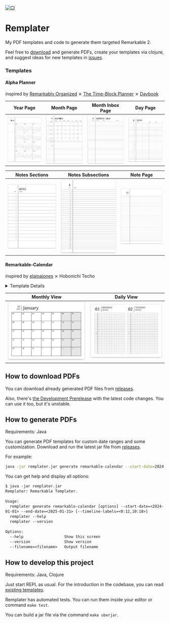 [![CI](https://github.com/Seryiza/remplater/actions/workflows/ci.yml/badge.svg)](https://github.com/Seryiza/remplater/actions/workflows/ci.yml)

# Remplater

My PDF templates and code to generate them targeted Remarkable 2.

Feel free to [download](https://github.com/Seryiza/remplater/releases) and generate PDFs, create your templates via clojure, and suggest ideas for new templates in [issues](https://github.com/Seryiza/remplater/issues).

### Templates
#### Alpha Planner
inspired by [Remarkably Organized](https://remarkably-organized.pages.dev/) ⨯ [The Time-Block Planner](https://www.timeblockplanner.com/) ⨯ [Daybook](https://www.etsy.com/listing/1786005009/remarkable-2-planner-templates-daybook)

| Year Page | Month Page | Month Inbox Page | Day Page |
| --------- | ---------- | ---------------- | -------- |
| ![Year Page](.github/images/alpha_year_page.png) | ![Month Page](.github/images/alpha_month_page.png) | ![Month Inbox Page](.github/images/alpha_month_inbox_page.png) | ![Day Page](.github/images/alpha_day_page.png) |

| Notes Sections | Notes Subsections | Note Page |
| ---------- | ---------------- | -------- |
| ![Notes Sections](.github/images/alpha_notes_sections.png) | ![Notes Subsections](.github/images/alpha_notes_index.png) | ![Note Page](.github/images/alpha_notes_page.png) |

#### Remarkable-Calendar
inspired by [elainajones](https://github.com/elainajones/remarkable-calendar) ⨯ Hobonichi Techo

<details>
  <summary>Template Details</summary>

  I love this cool and minimalistic template. I reimplemented it to ensure that this project has enough features.

  Options:
  - `--start-date`: start date (format `YYYY-MM-DD`)
  - `--end-date`: end date (format `YYYY-MM-DD`)
  - `--timeline-labels`: timeline labels (format `rowindex1:label1,rowindex2:label2`)

  Code Location:
  ```
src/remplater/templates/remarkable_calendar.clj
```
  
  Example CLI Command:
  ```bash
java -jar target/remplater.jar generate remarkable-calendar --start-date=2024-01-01 --end-date=2025-01-31 --filename this.pdf --timeline-labels=12:17
```
</details>

| Monthly View | Daily View |
| ------------ | ---------- |
| ![Montly View](.github/images/remarkable_calendar_monthly.png) | ![Montly View](.github/images/remarkable_calendar_daily.png) |

## How to download PDFs

You can download already generated PDF files from [releases](https://github.com/Seryiza/remplater/releases).

Also, there's [the Development Prerelease](https://github.com/Seryiza/remplater/releases/tag/latest) with the latest code changes. You can use it too, but it's unstable.

## How to generate PDFs

Requirements: Java

You can generate PDF templates for custom date ranges and some customization. Download and run the latest jar file from [releases](https://github.com/Seryiza/remplater/releases).

For example:
```bash
java -jar remplater.jar generate remarkable-calendar --start-date=2024-01-01 --end-date=2025-01-31 --filename this.pdf --timeline-labels=12:17
```

You can get help and display all options:
```
$ java -jar remplater.jar
Remplater: Remarkable Templater.

Usage:
  remplater generate remarkable-calendar [options] --start-date=<2024-01-01> --end-date=<2025-01-31> [--timeline-labels=<0:12,10:18>]
  remplater --help
  remplater --version

Options:
  --help                  Show this screen
  --version               Show version
  --filename=<filename>   Output filename
```

## How to develop this project

Requirements: Java, Clojure

Just start REPL as usual. For the introduction in the codebase, you can read [existing templates](https://github.com/Seryiza/remplater/blob/master/src/remplater/templates/remarkable_calendar.clj).

Remplater has automated tests. You can run them inside your editor or command `make test`.

You can build a jar file via the command `make uberjar`.
